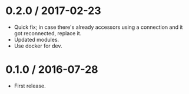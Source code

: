 
0.2.0 / 2017-02-23
==================

  * Quick fix; in case there's already accessors using a connection and it got reconnected, replace it.
  * Updated modules.
  * Use docker for dev.

0.1.0 / 2016-07-28
==================

* First release.
